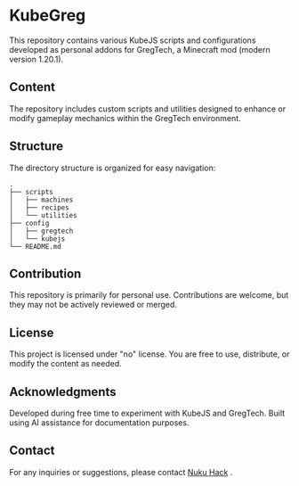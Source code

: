 # KubeGreg
This repository contains various KubeJS scripts and configurations developed as personal addons for GregTech, a Minecraft mod (modern version 1.20.1).

## Content
The repository includes custom scripts and utilities designed to enhance or modify gameplay mechanics within the GregTech environment.

## Structure
The directory structure is organized for easy navigation:

```
.
├── scripts
│   ├── machines
│   ├── recipes
│   └── utilities
├── config
│   ├── gregtech
│   └── kubejs
└── README.md
```

## Contribution
This repository is primarily for personal use. Contributions are welcome, but they may not be actively reviewed or merged.

## License
This project is licensed under "no" license.
You are free to use, distribute, or modify the content as needed.

## Acknowledgments
Developed during free time to experiment with KubeJS and GregTech.
Built using AI assistance for documentation purposes.

## Contact
For any inquiries or suggestions, please contact [Nuku Hack](mailto:nukuhack@gmail.com) .
